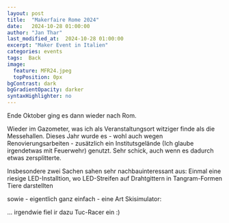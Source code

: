 ```yaml
---
layout: post
title:  "Makerfaire Rome 2024"
date:   2024-10-28 01:00:00
author: "Jan Thar"
last_modified_at:  2024-10-28 01:00:00
excerpt: "Maker Event in Italien"
categories: events
tags:  Back
image:
  feature: MFR24.jpeg
  topPosition: 0px
bgContrast: dark
bgGradientOpacity: darker
syntaxHighlighter: no
---
```


Ende Oktober ging es dann wieder nach Rom. 

Wieder im Gazometer, was ich als Veranstaltungsort witziger finde als die Messehallen.
Dieses Jahr wurde es  - wohl auch wegen Renovierungsarbeiten - zusätzlich ein Institutsgelände (Ich glaube irgendetwas mit Feuerwehr) genutzt.
Sehr schick, auch wenn es dadurch etwas zersplitterte.

Insbesondere zwei Sachen sahen sehr nachbauinteressant aus:
Einmal eine riesige LED-Installtion, wo LED-Streifen auf Drahtgittern in Tangram-Formen Tiere darstellten
<div class="img img--fullContainer img--14xLeading" style="background-image: url({{ site.baseurl_posts_img }}MFR24_Art.jpeg);"></div>

sowie - eigentlich ganz einfach - eine Art Skisimulator:
<div class="img img--fullContainer img--14xLeading" style="background-image: url({{ site.baseurl_posts_img }}MFR24_Ski.jpeg);"></div>
... irgendwie fiel ir dazu Tuc-Racer ein :)
